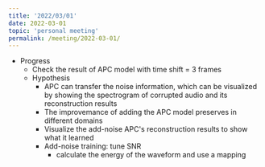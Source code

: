 ```yaml
---
title: '2022/03/01'
date: 2022-03-01
topic: 'personal meeting'
permalink: /meeting/2022-03-01/
---
```

+ Progress
  + Check the result of APC model with time shift = 3 frames
  + Hypothesis
    + APC can transfer the noise information, which can be visualized by showing the spectrogram of corrupted audio and its reconstruction results
    + The improvemance of adding the APC model preserves in different domains
    + Visualize the add-noise APC's reconstruction results to show what it learned
    + Add-noise training: tune SNR
      + calculate the energy of the waveform and use a mapping